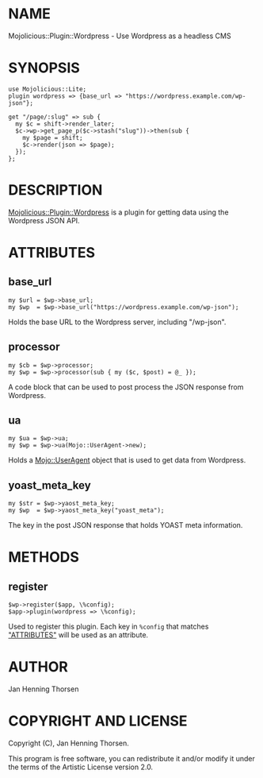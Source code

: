 # NAME

Mojolicious::Plugin::Wordpress - Use Wordpress as a headless CMS

# SYNOPSIS

    use Mojolicious::Lite;
    plugin wordpress => {base_url => "https://wordpress.example.com/wp-json"};

    get "/page/:slug" => sub {
      my $c = shift->render_later;
      $c->wp->get_page_p($c->stash("slug"))->then(sub {
        my $page = shift;
        $c->render(json => $page);
      });
    };

# DESCRIPTION

[Mojolicious::Plugin::Wordpress](https://metacpan.org/pod/Mojolicious::Plugin::Wordpress) is a plugin for getting data using the
Wordpress JSON API.

# ATTRIBUTES

## base\_url

    my $url = $wp->base_url;
    my $wp  = $wp->base_url("https://wordpress.example.com/wp-json");

Holds the base URL to the Wordpress server, including "/wp-json".

## processor

    my $cb = $wp->processor;
    my $wp = $wp->processor(sub { my ($c, $post) = @_ });

A code block that can be used to post process the JSON response from Wordpress.

## ua

    my $ua = $wp->ua;
    my $wp = $wp->ua(Mojo::UserAgent->new);

Holds a [Mojo::UserAgent](https://metacpan.org/pod/Mojo::UserAgent) object that is used to get data from Wordpress.

## yoast\_meta\_key

    my $str = $wp->yaost_meta_key;
    my $wp  = $wp->yaost_meta_key("yoast_meta");

The key in the post JSON response that holds YOAST meta information.

# METHODS

## register

    $wp->register($app, \%config);
    $app->plugin(wordpress => \%config);

Used to register this plugin. Each key in `%config` that matches
["ATTRIBUTES"](#attributes) will be used as an attribute.

# AUTHOR

Jan Henning Thorsen

# COPYRIGHT AND LICENSE

Copyright (C), Jan Henning Thorsen.

This program is free software, you can redistribute it and/or modify it under
the terms of the Artistic License version 2.0.
